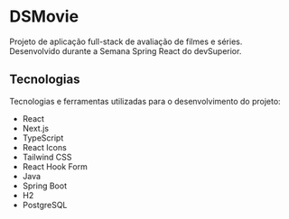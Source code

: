 # DSMovie


Projeto de aplicação full-stack de avaliação de filmes e séries. Desenvolvido durante a Semana Spring React do devSuperior.


## Tecnologias 
Tecnologias e ferramentas utilizadas para o desenvolvimento do projeto:

- React
- Next.js
- TypeScript
- React Icons
- Tailwind CSS
- React Hook Form
- Java
- Spring Boot
- H2
- PostgreSQL
